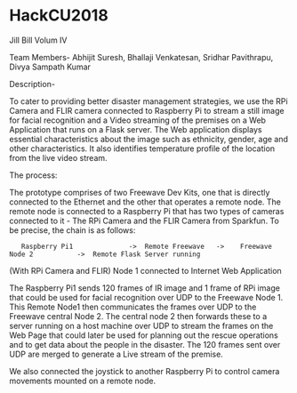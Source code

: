 # HackCU2018


Jill Bill Volum IV

Team Members- Abhijit Suresh, Bhallaji Venkatesan, Sridhar Pavithrapu, Divya Sampath Kumar 

Description-

To cater to providing better disaster management strategies, we use the RPi Camera and FLIR camera connected to Raspberry Pi to stream a still image for facial recognition and a Video streaming of the premises on a Web Application that runs on a Flask server. The Web application displays essential characteristics about the image such as ethnicity, gender, age and other characteristics. It also identifies temperature profile of the location from the live video stream.


The process:

The prototype comprises of two Freewave Dev Kits, one that is directly connected to the Ethernet and the other that operates a remote node. The remote node is connected to a Raspberry Pi that has two types of cameras connected to it - The RPi Camera and the FLIR Camera from Sparkfun. To be precise, the chain is as follows:

       Raspberry Pi1              ->  Remote Freewave   ->    Freewave Node 2           ->  Remote Flask Server running  
(With RPi Camera and FLIR)                Node 1           connected to Internet                  Web Application


The Raspberry Pi1 sends 120 frames of IR image and 1 frame of RPi image that could be used for facial recognition over UDP to the Freewave Node 1. This Remote Node1 then communicates the frames over UDP to the Freewave central Node 2. The central node 2 then forwards these to a server running on a host machine over UDP to stream the frames on the Web Page that could later be used for planning out the rescue operations and to get data about the people in the disaster. The 120 frames sent over UDP are merged to generate a Live stream of the premise. 

We also connected the joystick to another Raspberry Pi to control camera movements mounted on a remote node.




